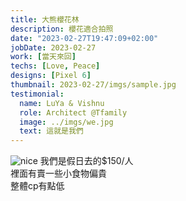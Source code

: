 ```yaml
---
title: 大熊櫻花林
description: 櫻花適合拍照
date: "2023-02-27T19:47:09+02:00"
jobDate: 2023-02-27
work: [當天來回]
techs: [Love, Peace]
designs: [Pixel 6]
thumbnail: 2023-02-27/imgs/sample.jpg
testimonial:
  name: LuYa & Vishnu
  role: Architect @Tfamily
  image: ../imgs/we.jpg
  text: 這就是我們
---
```


![nice](./imgs/sample2.jpg)
我們是假日去的$150/人  
裡面有賣一些小食物偏貴  
整體cp有點低 